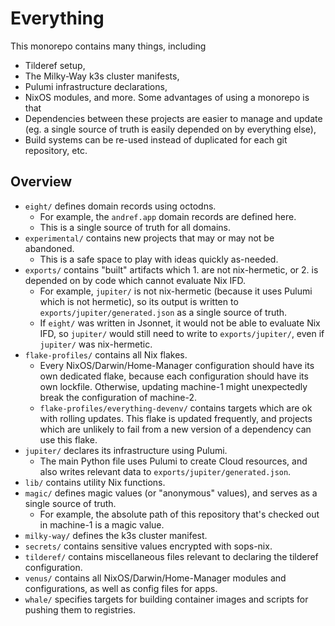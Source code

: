# Everything

This monorepo contains many things, including
- Tilderef setup,
- The Milky-Way k3s cluster manifests,
- Pulumi infrastructure declarations,
- NixOS modules,
and more. Some advantages of using a monorepo is that
- Dependencies between these projects are easier to manage and update (eg. a single source of truth is easily depended on by everything else),
- Build systems can be re-used instead of duplicated for each git repository,
etc.

## Overview

- `eight/` defines domain records using octodns.
    - For example, the `andref.app` domain records are defined here.
    - This is a single source of truth for all domains.
- `experimental/` contains new projects that may or may not be abandoned.
    - This is a safe space to play with ideas quickly as-needed.
- `exports/` contains "built" artifacts which 1. are not nix-hermetic, or 2. is depended on by code which cannot evaluate Nix IFD.
    - For example, `jupiter/` is not nix-hermetic (because it uses Pulumi which is not hermetic), so its output is written to `exports/jupiter/generated.json` as a single source of truth.
    - If `eight/` was written in Jsonnet, it would not be able to evaluate Nix IFD, so `jupiter/` would still need to write to `exports/jupiter/`, even if `jupiter/` was nix-hermetic.
- `flake-profiles/` contains all Nix flakes.
    - Every NixOS/Darwin/Home-Manager configuration should have its own dedicated flake, because each configuration should have its own lockfile. Otherwise, updating machine-1 might unexpectedly break the configuration of machine-2.
    - `flake-profiles/everything-devenv/` contains targets which are ok with rolling updates. This flake is updated frequently, and projects which are unlikely to fail from a new version of a dependency can use this flake.
- `jupiter/` declares its infrastructure using Pulumi.
    - The main Python file uses Pulumi to create Cloud resources, and also writes relevant data to `exports/jupiter/generated.json`.
- `lib/` contains utility Nix functions.
- `magic/` defines magic values (or "anonymous" values), and serves as a single source of truth.
    - For example, the absolute path of this repository that's checked out in machine-1 is a magic value.
- `milky-way/` defines the k3s cluster manifest.
- `secrets/` contains sensitive values encrypted with sops-nix.
- `tilderef/` contains miscellaneous files relevant to declaring the tilderef configuration.
- `venus/` contains all NixOS/Darwin/Home-Manager modules and configurations, as well as config files for apps.
- `whale/` specifies targets for building container images and scripts for pushing them to registries.